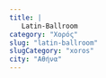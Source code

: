 ```yaml
---
title: |
   Latin-Ballroom
category: "Χορός"
slug: "latin-ballroom"
slugCategory: "xoros"
city: "Αθήνα"
---
```


